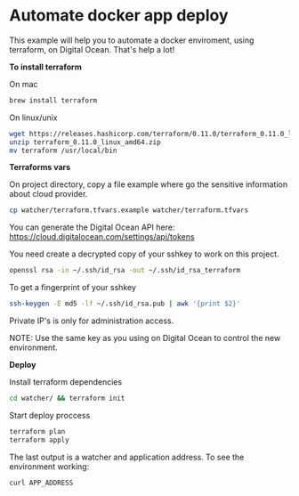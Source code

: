 # Automate docker app deploy

This example will help you to automate a docker enviroment, using terraform, on Digital Ocean.
That's help a lot!

**To install terraform**

On mac
```bash
brew install terraform
```
On linux/unix
```bash
wget https://releases.hashicorp.com/terraform/0.11.0/terraform_0.11.0_linux_amd64.zip 
unzip terraform_0.11.0_linux_amd64.zip
mv terraform /usr/local/bin 
```

**Terraforms vars**

On project directory, copy a file example where go the sensitive information about cloud provider.

```bash
cp watcher/terraform.tfvars.example watcher/terraform.tfvars
```

You can generate the Digital Ocean API here:
https://cloud.digitalocean.com/settings/api/tokens

You need create a decrypted copy of your sshkey to work on this project.
```bash
openssl rsa -in ~/.ssh/id_rsa -out ~/.ssh/id_rsa_terraform
```
To get a fingerprint of your sshkey
```bash
ssh-keygen -E md5 -lf ~/.ssh/id_rsa.pub | awk '{print $2}'
```
Private IP's is only for administration access.

NOTE: Use the same key as you using on Digital Ocean to control the new environment.

**Deploy**

Install terraform dependencies
```bash
cd watcher/ && terraform init
```
Start deploy proccess
```bash
terraform plan
terraform apply
```
The last output is a watcher and application address. To see the environment working:
```bash
curl APP_ADDRESS
```

